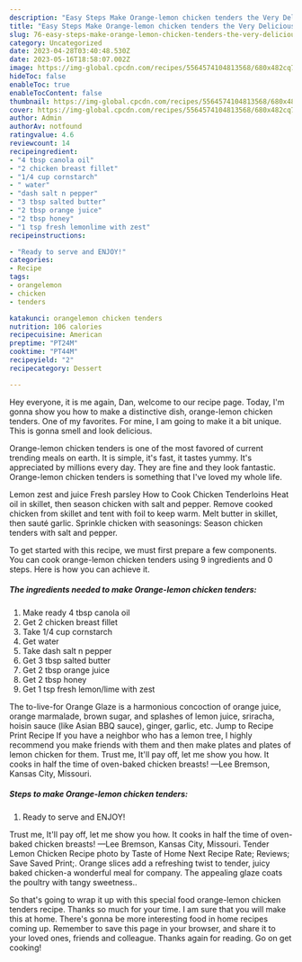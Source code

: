 ```yaml
---
description: "Easy Steps Make Orange-lemon chicken tenders the Very Delicious"
title: "Easy Steps Make Orange-lemon chicken tenders the Very Delicious"
slug: 76-easy-steps-make-orange-lemon-chicken-tenders-the-very-delicious
category: Uncategorized
date: 2023-04-28T03:40:48.530Z
date: 2023-05-16T18:58:07.002Z
image: https://img-global.cpcdn.com/recipes/5564574104813568/680x482cq70/orange-lemon-chicken-tenders-recipe-main-photo.jpg
hideToc: false
enableToc: true
enableTocContent: false
thumbnail: https://img-global.cpcdn.com/recipes/5564574104813568/680x482cq70/orange-lemon-chicken-tenders-recipe-main-photo.jpg
cover: https://img-global.cpcdn.com/recipes/5564574104813568/680x482cq70/orange-lemon-chicken-tenders-recipe-main-photo.jpg
author: Admin
authorAv: notfound
ratingvalue: 4.6
reviewcount: 14
recipeingredient:
- "4 tbsp canola oil"
- "2 chicken breast fillet"
- "1/4 cup cornstarch"
- " water"
- "dash salt n pepper"
- "3 tbsp salted butter"
- "2 tbsp orange juice"
- "2 tbsp honey"
- "1 tsp fresh lemonlime with zest"
recipeinstructions:

- "Ready to serve and ENJOY!"
categories:
- Recipe
tags:
- orangelemon
- chicken
- tenders

katakunci: orangelemon chicken tenders 
nutrition: 106 calories
recipecuisine: American
preptime: "PT24M"
cooktime: "PT44M"
recipeyield: "2"
recipecategory: Dessert

---
```



Hey everyone, it is me again, Dan, welcome to our recipe page. Today, I'm gonna show you how to make a distinctive dish, orange-lemon chicken tenders. One of my favorites. For mine, I am going to make it a bit unique. This is gonna smell and look delicious.

Orange-lemon chicken tenders is one of the most favored of current trending meals on earth. It is simple, it's fast, it tastes yummy. It's appreciated by millions every day. They are fine and they look fantastic. Orange-lemon chicken tenders is something that I've loved my whole life.

Lemon zest and juice Fresh parsley How to Cook Chicken Tenderloins Heat oil in skillet, then season chicken with salt and pepper. Remove cooked chicken from skillet and tent with foil to keep warm. Melt butter in skillet, then sauté garlic. Sprinkle chicken with seasonings: Season chicken tenders with salt and pepper.


To get started with this recipe, we must first prepare a few components. You can cook orange-lemon chicken tenders using 9 ingredients and 0 steps. Here is how you can achieve it.

<!--inarticleads1-->

##### The ingredients needed to make Orange-lemon chicken tenders:

1. Make ready 4 tbsp canola oil
1. Get 2 chicken breast fillet
1. Take 1/4 cup cornstarch
1. Get  water
1. Take dash salt n pepper
1. Get 3 tbsp salted butter
1. Get 2 tbsp orange juice
1. Get 2 tbsp honey
1. Get 1 tsp fresh lemon/lime with zest


The to-live-for Orange Glaze is a harmonious concoction of orange juice, orange marmalade, brown sugar, and splashes of lemon juice, sriracha, hoisin sauce (like Asian BBQ sauce), ginger, garlic, etc. Jump to Recipe Print Recipe If you have a neighbor who has a lemon tree, I highly recommend you make friends with them and then make plates and plates of lemon chicken for them. Trust me, It&#39;ll pay off, let me show you how. It cooks in half the time of oven-baked chicken breasts! —Lee Bremson, Kansas City, Missouri. 

<!--inarticleads2-->

##### Steps to make Orange-lemon chicken tenders:


1. Ready to serve and ENJOY!

Trust me, It&#39;ll pay off, let me show you how. It cooks in half the time of oven-baked chicken breasts! —Lee Bremson, Kansas City, Missouri. Tender Lemon Chicken Recipe photo by Taste of Home Next Recipe Rate; Reviews; Save Saved Print;. Orange slices add a refreshing twist to tender, juicy baked chicken-a wonderful meal for company. The appealing glaze coats the poultry with tangy sweetness.. 

So that's going to wrap it up with this special food orange-lemon chicken tenders recipe. Thanks so much for your time. I am sure that you will make this at home. There's gonna be more interesting food in home recipes coming up. Remember to save this page in your browser, and share it to your loved ones, friends and colleague. Thanks again for reading. Go on get cooking!

